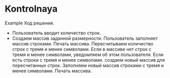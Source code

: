 # Kontrolnaya
Example
Ход решения.
+ Пользователь вводит количество строк.
+ Создаем массив заданной размерности.
	Пользователь заполняет массив строками.
	Печать массива.
	Пересчитываем количество строк с тремя и менее символами.
	Если в массиве нет строк с тремя и менее символами, уведомляем об этом пользователя.
	Если есть строки с тремя и менее символами. создаем новый массив для пересчитанных строк.
	Заполняем новый массив строками с тремя и менее символами.
	Печать массива.
